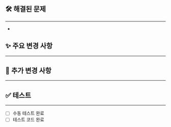 ## 🛠 해결된 문제
--- 
<!-- 문제가 무엇이었는지 간단하게 설명해주세요 -> 예시: 특정 상황에서 설정이 예상대로 작동하지 않음. -->

- 

## ✨ 주요 변경 사항
--- 
<!-- 핵심적으로 변경된 사항들을 간략하게 서술해주세요. -> 예시: - S3 업로드 기능 추가 2. member 엔티티 정의 -->

## 📌 추가 변경 사항
---
<!-- 없으면 '없음'이라고 적어주세요 -> 예시: - Member Service 메소드 분리 - Member Controller Docs 추가 -->

## ✅ 테스트
---
<!-- 변경 사항이 잘 반영되었는지 테스트 여부를 확인해주세요. -->
- [ ] 수동 테스트 완료
- [ ] 테스트 코드 완료
